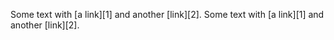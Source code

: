 Some text with [a link][1] and
another [link][2].
Some text with [a link][1] and
another [link][2].
